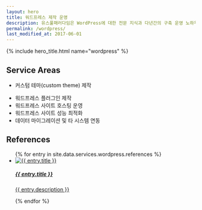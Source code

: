 ```yaml
---
layout: hero
title: 워드프레스 제작 운영
description: 유스풀패러다임은 WordPress에 대한 전문 지식과 다년간의 구축 운영 노하우를 바탕으로 프리미엄 기술 지원 서비스를 제공합니다.
permalink: /wordpress/
last_modified_at: 2017-06-01
---
```


{% include hero_title.html name="wordpress" %}

<div class="page-header">
  <h2>Service Areas</h2>
</div>

* 커스텀 테마(custom theme) 제작
<!-- * 워드프레스 기반 웹서비스 구축 -->
<!-- * 테마 커스터마이징 -->
* 워드프레스 플러그인 제작
* 워드프레스 사이트 호스팅 운영
* 워드프레스 사이트 성능 최적화
* 데이터 마이그레이션 및 타 시스템 연동

<div class="page-header">
  <h2>References</h2>
</div>

<ul id="wordpress-references" class="wordpress references block-grid-xs-2 block-grid-sm-3 block-grid-md-2">
{% for entry in site.data.services.wordpress.references %}
  <li class="item item--{{ forloop.index }}">
    <a href="{{ entry.url }}" class="item__content" target="_blank">
      <div class="thumbnail"><img src="{{ entry.screenshot }}" alt="{{ entry.title }}"></div>
      <h5 class="title">{{ entry.title }}</h5>
      <p class="description">{{ entry.description }}</p>
    </a>
  </li>
{% endfor %}
</ul>
